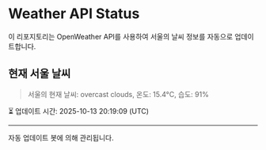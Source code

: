 
# Weather API Status

이 리포지토리는 OpenWeather API를 사용하여 서울의 날씨 정보를 자동으로 업데이트합니다.

## 현재 서울 날씨
> 서울의 현재 날씨: overcast clouds, 온도: 15.4°C, 습도: 91%

⏳ 업데이트 시간: 2025-10-13 20:19:09 (UTC)

---
자동 업데이트 봇에 의해 관리됩니다.
